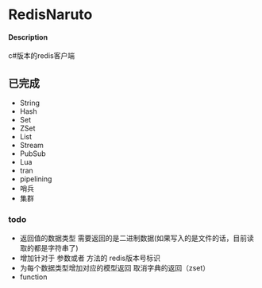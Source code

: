 # RedisNaruto

#### Description
c#版本的redis客户端

## 已完成

- String
- Hash
- Set
- ZSet
- List
- Stream
- PubSub
- Lua
- tran
- pipelining
- 哨兵
- 集群
### todo
- 返回值的数据类型 需要返回的是二进制数据(如果写入的是文件的话，目前读取的都是字符串了)
- 增加针对于 参数或者 方法的 redis版本号标识
- 为每个数据类型增加对应的模型返回 取消字典的返回（zset）
- function